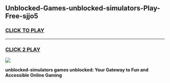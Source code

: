 
## Unblocked-Games-unblocked-simulators-Play-Free-sjjo5
<h3>
<a href="https://premium76.site?title=unblocked-simulators&ref=18A1">CLICK TO PLAY</a></h3>
<hr>

<h3>
<a href="https://premium76.site?title=unblocked-simulators&ref=18A1">CLICK 2 PLAY</a>
  
</h3>

<a href="https://premium76.site?title=unblocked-simulators&ref=18A1"><img src="https://clearcache.store/games.png"></a>


**unblocked-simulators games unblocked: Your Gateway to Fun and Accessible Online Gaming**
